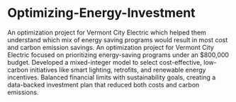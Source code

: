 # Optimizing-Energy-Investment
An optimization project for Vermont City Electric which helped them understand which mix of energy saving programs would result in most cost and carbon emission savings.
An optimization project for Vermont City Electric focused on prioritizing energy-saving programs under an $800,000 budget. Developed a mixed-integer model to select cost-effective, low-carbon initiatives like smart lighting, retrofits, and renewable energy incentives. Balanced financial limits with sustainability goals, creating a data-backed investment plan that reduced both costs and carbon emissions.

